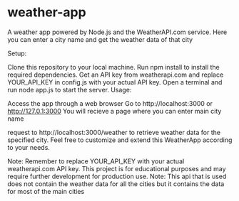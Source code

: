 # weather-app
A weather app powered by Node.js and the WeatherAPI.com service. Here you can enter a city name and get the weather data of that city 

Setup:

Clone this repository to your local machine.
Run npm install to install the required dependencies.
Get an API key from weatherapi.com and replace YOUR_API_KEY in config.js with your actual API key.
Open a terminal and run node app.js to start the server.
Usage:

Access the app through a web browser
Go to http://localhost:3000 or  http://127.0.1:3000 You will recieve a page where you can enter main city name 

request to http://localhost:3000/weather to retrieve weather data for the specified city.
Feel free to customize and extend this WeatherApp according to your needs.

Note: Remember to replace YOUR_API_KEY with your actual weatherapi.com API key. This project is for educational purposes and may require further development for production use.
Note: This api that is used  does not contain the weather data for all the cities but it contains the data for most of the main cities



